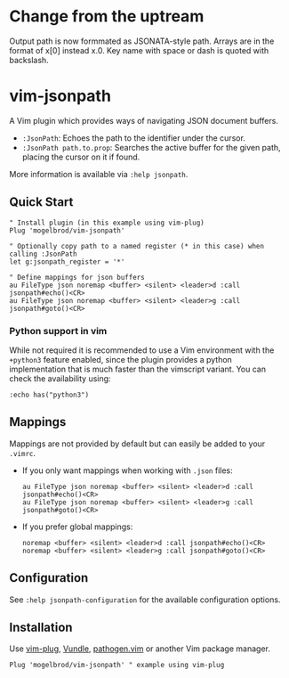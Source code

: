 # Change from the uptream
Output path is now formmated as JSONATA-style path. Arrays are in the format of x[0] instead x.0. Key name with space or dash is quoted with backslash. 

# vim-jsonpath
A Vim plugin which provides ways of navigating JSON document buffers.

* `:JsonPath`:
  Echoes the path to the identifier under the cursor.
* `:JsonPath path.to.prop`:
  Searches the active buffer for the given path, placing the cursor on it if found.

More information is available via `:help jsonpath`.

## Quick Start

```vim
" Install plugin (in this example using vim-plug)
Plug 'mogelbrod/vim-jsonpath'

" Optionally copy path to a named register (* in this case) when calling :JsonPath
let g:jsonpath_register = '*'

" Define mappings for json buffers
au FileType json noremap <buffer> <silent> <leader>d :call jsonpath#echo()<CR>
au FileType json noremap <buffer> <silent> <leader>g :call jsonpath#goto()<CR>
```

### Python support in vim

While not required it is recommended to use a Vim environment with the
`+python3` feature enabled, since the plugin provides a python implementation
that is much faster than the vimscript variant. You can check the availability
using:
```vim
:echo has("python3")
```

## Mappings

Mappings are not provided by default but can easily be added to your `.vimrc`.

* If you only want mappings when working with `.json` files:
  ```vim
  au FileType json noremap <buffer> <silent> <leader>d :call jsonpath#echo()<CR>
  au FileType json noremap <buffer> <silent> <leader>g :call jsonpath#goto()<CR>
  ```

* If you prefer global mappings:
  ```vim
  noremap <buffer> <silent> <leader>d :call jsonpath#echo()<CR>
  noremap <buffer> <silent> <leader>g :call jsonpath#goto()<CR>
  ```

## Configuration

See `:help jsonpath-configuration` for the available configuration options.

## Installation

Use [vim-plug](https://github.com/junegunn/vim-plug),
[Vundle](https://github.com/VundleVim/Vundle.vim),
[pathogen.vim](https://github.com/tpope/vim-pathogen)
or another Vim package manager.

```vim
Plug 'mogelbrod/vim-jsonpath' " example using vim-plug
```
